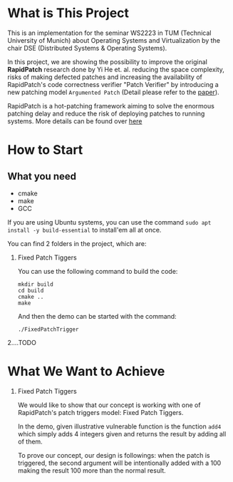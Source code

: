 # What is This Project
This is an implementation for the seminar WS2223 in TUM (Technical University of Munich) about Operating Systems and Virtualization by the chair DSE (Distributed Systems & Operating Systems).

In this project, we are showing the possibility to improve the original **RapidPatch** research done by Yi He et. al. reducing the space complexity, risks of making defected patches and increasing the availability of RapidPatch's code correctness verifier "Patch Verifier" by introducing a new patching model `Argumented Patch` (Detail please refer to the [paper](./Extension%20of%20RapidPatch's%20Patching%20Model%3A%20%E2%80%9EArgument%20Patch%E2%80%9C%20and%20Possible%20RapidPatch%20Application%20on%20Closed-Source%20Projects.pdf)).

RapidPatch is a hot-patching framework aiming to solve the enormous patching delay and reduce the risk of deploying patches to running systems. More details can be found over [here](https://www.usenix.org/conference/usenixsecurity22/presentation/he-yi)

# How to Start 
## What you need
 - cmake
 - make
 - GCC

If you are using Ubuntu systems, you can use the command `sudo apt install -y build-essential` to install'em all at once.

You can find 2 folders in the project, which are:
1. Fixed Patch Tiggers
   
   You can use the following command to build the code: 
   ```
   mkdir build
   cd build
   cmake ..
   make
   ```

   And then the demo can be started with the command:
   ```
   ./FixedPatchTrigger
   ```

2....TODO

# What We Want to Achieve
1. Fixed Patch Tiggers

    We would like to show that our concept is working with one of RapidPatch's patch triggers model: Fixed Patch Tiggers.

    In the demo, given illustrative vulnerable function is the function `add4` which simply adds 4 integers given and returns the result by adding all of them.

    To prove our concept, our design is followings: when the patch is triggered, the second argument will be intentionally added with a 100 making the result 100 more than the normal result.